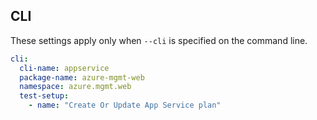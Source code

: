## CLI

These settings apply only when `--cli` is specified on the command line.

``` yaml $(cli)
cli:
  cli-name: appservice
  package-name: azure-mgmt-web
  namespace: azure.mgmt.web
  test-setup:
    - name: "Create Or Update App Service plan"
```

